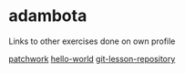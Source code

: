 # adambota

Links to other exercises done on own profile

[patchwork](https://github.com/adambota/patchwork)
[hello-world](https://github.com/adambota/hello-world)
[git-lesson-repository](https://github.com/adambota/git-lesson-repository)
